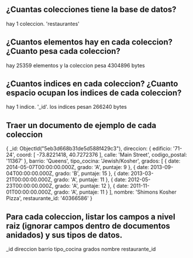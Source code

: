 ## ¿Cuantas colecciones tiene la base de datos?
hay 1 coleccion. 'restaurantes'

## ¿Cuantos elementos hay en cada coleccion? ¿Cuanto pesa cada coleccion?
hay 25359 elementos y la coleccion pesa 4304896 bytes

## ¿Cuantos indices en cada coleccion? ¿Cuanto espacio ocupan los indices de cada coleccion?
hay 1 indice. '_id'. los indices pesan 266240 bytes

## Traer un documento de ejemplo de cada coleccion
{ _id: ObjectId("5eb3d668b31de5d588f429c3"),
  direccion: 
   { edificio: '71-24',
     coord: [ -73.8221418, 40.7272376 ],
     calle: 'Main Street',
     codigo_postal: '11367' },
  barrio: 'Queens',
  tipo_cocina: 'Jewish/Kosher',
  grados: 
   [ { date: 2014-05-07T00:00:00.000Z, grado: 'A', puntaje: 9 },
     { date: 2013-09-04T00:00:00.000Z, grado: 'B', puntaje: 15 },
     { date: 2013-03-21T00:00:00.000Z, grado: 'A', puntaje: 11 },
     { date: 2012-05-23T00:00:00.000Z, grado: 'A', puntaje: 12 },
     { date: 2011-11-01T00:00:00.000Z, grado: 'A', puntaje: 11 } ],
  nombre: 'Shimons Kosher Pizza',
  restaurante_id: '40366586' }

## Para cada coleccion, listar los campos a nivel raiz (ignorar campos dentro de documentos anidados) y sus tipos de datos.

_id
direccion
barrio
tipo_cocina
grados
nombre
restaurante_id